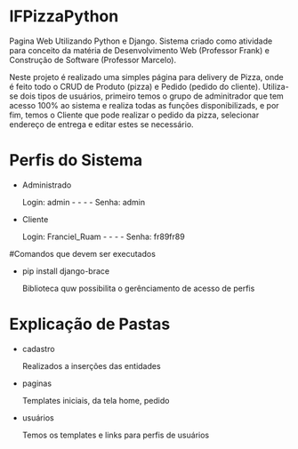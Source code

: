# IFPizzaPython
<p>Pagina Web Utilizando Python e Django. Sistema criado como atividade para conceito da matéria de Desenvolvimento Web (Professor Frank) e Construção de Software (Professor Marcelo). 
<p>Neste projeto é realizado uma simples página para delivery de Pizza, onde é feito todo o CRUD de Produto (pizza) e Pedido (pedido do cliente). Utiliza-se dois tipos de usuários, primeiro temos o grupo de adminitrador que tem acesso 100% ao sistema e realiza todas as funções disponibilizads, e por fim, temos o Cliente que pode realizar o pedido da pizza, selecionar endereço de entrega e editar estes se necessário.

# Perfis do Sistema
- Administrado <p> Login: admin - - - - Senha: admin
- Cliente <p> Login: Franciel_Ruam - - - - Senha: fr89fr89

#Comandos que devem ser executados
- pip install django-brace <p> Biblioteca quw possibilita o gerênciamento de acesso de perfis

# Explicação de Pastas
- cadastro <p> Realizados a inserções das entidades
- paginas <p> Templates iniciais, da tela home, pedido
- usuários <p> Temos os templates e links para perfis de usuários

